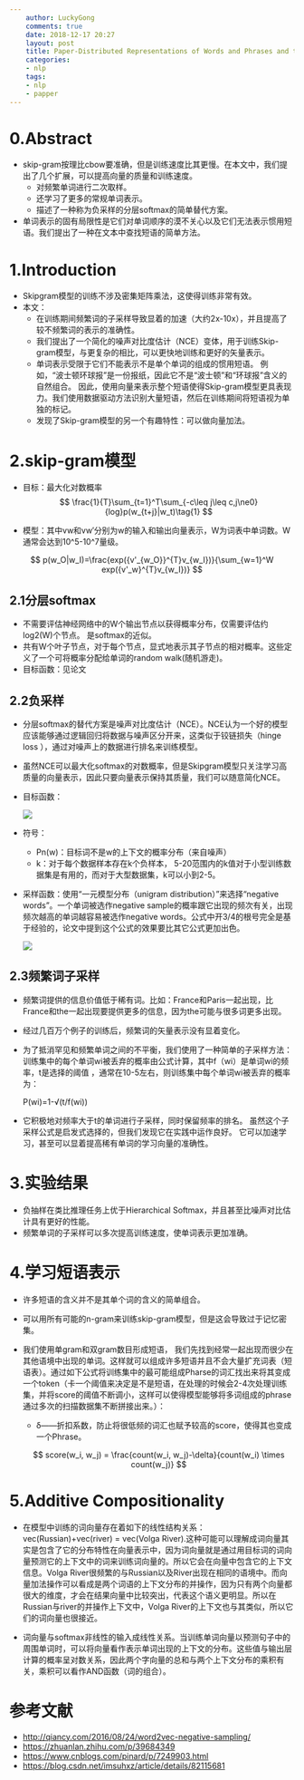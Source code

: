 ```yaml
---
    author: LuckyGong
    comments: true
    date: 2018-12-17 20:27
    layout: post
    title: Paper-Distributed Representations of Words and Phrases and their Compositionality
    categories:
    - nlp
    tags:
    - nlp
    - papper
---
```


# 0.Abstract

- skip-gram按理比cbow要准确，但是训练速度比其更慢。在本文中，我们提出了几个扩展，可以提高向量的质量和训练速度。
  - 对频繁单词进行二次取样。
  - 还学习了更多的常规单词表示。 
  - 描述了一种称为负采样的分层softmax的简单替代方案。
- 单词表示的固有局限性是它们对单词顺序的漠不关心以及它们无法表示惯用短语。我们提出了一种在文本中查找短语的简单方法。 

# 1.Introduction

- Skipgram模型的训练不涉及密集矩阵乘法，这使得训练非常有效。
- 本文：
  - 在训练期间频繁词的子采样导致显着的加速（大约2x-10x），并且提高了较不频繁词的表示的准确性。 
  - 我们提出了一个简化的噪声对比度估计（NCE）变体，用于训练Skip-gram模型，与更复杂的相比，可以更快地训练和更好的矢量表示。
  - 单词表示受限于它们不能表示不是单个单词的组成的惯用短语。 例如，“波士顿环球报”是一份报纸，因此它不是“波士顿”和“环球报”含义的自然组合。 因此，使用向量来表示整个短语使得Skip-gram模型更具表现力。我们使用数据驱动方法识别大量短语，然后在训练期间将短语视为单独的标记。 
  - 发现了Skip-gram模型的另一个有趣特性：可以做向量加法。

# 2.skip-gram模型

- 目标：最大化对数概率
  $$
  \frac{1}{T}\sum_{t=1}^T\sum_{-c\leq j\leq c,j\ne0}{log}p(w_{t+j}|w_t)\tag{1}
  $$

- 模型：其中vw和vw′分别为w的输入和输出向量表示，W为词表中单词数。W通常会达到10^5-10^7量级。

$$
p(w_O|w_I)=\frac{exp({v'_{w_O}}^{T}v_{w_I})}{\sum_{w=1}^W exp({v'_w}^{T}v_{w_I})}
$$

## 2.1分层softmax

- 不需要评估神经网络中的W个输出节点以获得概率分布，仅需要评估约log2(W)个节点。 是softmax的近似。
- 共有W个叶子节点，对于每个节点，显式地表示其子节点的相对概率。这些定义了一个可将概率分配给单词的random walk(随机游走)。 
- 目标函数：见论文

## 2.2负采样

- 分层softmax的替代方案是噪声对比度估计（NCE）。NCE认为一个好的模型应该能够通过逻辑回归将数据与噪声区分开来，这类似于铰链损失（hinge loss ），通过对噪声上的数据进行排名来训练模型。 

- 虽然NCE可以最大化softmax的对数概率，但是Skipgram模型只关注学习高质量的向量表示，因此只要向量表示保持其质量，我们可以随意简化NCE。

- 目标函数：

  ![](https://images2018.cnblogs.com/blog/1021563/201806/1021563-20180602172503575-1577812780.png)

- 符号：

  - Pn(w)：目标词不是w的上下文的概率分布（来自噪声）
  - k：对于每个数据样本存在k个负样本， 5-20范围内的k值对于小型训练数据集是有用的，而对于大型数据集，k可以小到2-5。

- 采样函数：使用“一元模型分布（unigram distribution）”来选择“negative words”。一个单词被选作negative sample的概率跟它出现的频次有关，出现频次越高的单词越容易被选作negative words。公式中开3/4的根号完全是基于经验的，论文中提到这个公式的效果要比其它公式更加出色。

  ![](http://www.zhihu.com/equation?tex=P%28w_i%29%3D%5Cfrac%7Bf%28w_i%29%5E%7B3%2F4%7D%7D%7B%5Csum_%7Bj%3D0%7D%5En%28f%28w_j%29%5E%7B3%2F4%7D%29%7D)

## 2.3频繁词子采样

- 频繁词提供的信息价值低于稀有词。比如：France和Paris一起出现，比France和the一起出现要提供更多的信息，因为the可能与很多词更多出现。

- 经过几百万个例子的训练后，频繁词的矢量表示没有显着变化。

- 为了抵消罕见和频繁单词之间的不平衡，我们使用了一种简单的子采样方法：训练集中的每个单词wi被丢弃的概率由公式计算，其中f（wi）是单词wi的频率，t是选择的阈值 ，通常在10-5左右，则训练集中每个单词wi被丢弃的概率为：

  P(wi)=1-√(t/f(wi))

- 它积极地对频率大于t的单词进行子采样，同时保留频率的排名。 虽然这个子采样公式是启发式选择的，但我们发现它在实践中运作良好。 它可以加速学习，甚至可以显着提高稀有单词的学习向量的准确性。

# 3.实验结果

- 负抽样在类比推理任务上优于Hierarchical Softmax，并且甚至比噪声对比估计具有更好的性能。 
- 频繁单词的子采样可以多次提高训练速度，使单词表示更加准确。

# 4.学习短语表示

- 许多短语的含义并不是其单个词的含义的简单组合。

- 可以用所有可能的n-gram来训练skip-gram模型，但是这会导致过于记忆密集。

- 我们使用单gram和双gram数目形成短语， 我们先找到经常一起出现而很少在其他语境中出现的单词。这样就可以组成许多短语并且不会大量扩充词表（短语表）。通过如下公式将训练集中的最可能组成Pharse的词汇找出来将其变成一个token（卡一个阈值来决定是不是短语，在处理的时候会2-4次处理训练集，并将score的阈值不断调小，这样可以使得模型能够将多词组成的phrase通过多次的扫描数据集不断拼接出来。）：

  - δ——折扣系数，防止将很低频的词汇也赋予较高的score，使得其也变成一个Phrase。

  $$
  score(w_i, w_j) = \frac{count(w_i, w_j)-\delta}{count(w_i) \times count(w_j)}
  $$



# 5.Additive Compositionality

- 在模型中训练的词向量存在着如下的线性结构关系：vec(Russian)+vec(river) = vec(Volga River).这种可能可以理解成词向量其实是包含了它的分布特性在向量表示中，因为词向量就是通过用目标词的词向量预测它的上下文中的词来训练词向量的。所以它会在向量中包含它的上下文信息。Volga River很频繁的与Russian以及River出现在相同的语境中。而向量加法操作可以看成是两个词语的上下文分布的并操作，因为只有两个向量都很大的维度，才会在结果向量中比较突出，代表这个语义更明显。所以在Russian与river的并操作上下文中，Volga River的上下文也与其类似，所以它们的词向量也很接近。

- 词向量与softmax非线性的输入成线性关系。当训练单词向量以预测句子中的周围单词时，可以将向量看作表示单词出现的上下文的分布。这些值与输出层计算的概率呈对数关系，因此两个字向量的总和与两个上下文分布的乘积有关，乘积可以看作AND函数（词的组合）。




# 参考文献

- http://qiancy.com/2016/08/24/word2vec-negative-sampling/
- https://zhuanlan.zhihu.com/p/39684349
- https://www.cnblogs.com/pinard/p/7249903.html
- https://blog.csdn.net/imsuhxz/article/details/82115681